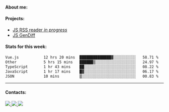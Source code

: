 #### About me:

#### Projects:
- [JS RSS reader *in progress*](https://github.com/GKoil/frontend-project-lvl3)
- [JS GenDiff](https://github.com/GKoil/GenDiff)

#### Stats for this week:
<!--START_SECTION:waka-->

```txt
Vue.js           12 hrs 20 mins  ██████████████▓░░░░░░░░░░   58.71 %
Other            5 hrs 15 mins   ██████▒░░░░░░░░░░░░░░░░░░   24.97 %
TypeScript       1 hr 43 mins    ██░░░░░░░░░░░░░░░░░░░░░░░   08.22 %
JavaScript       1 hr 17 mins    █▓░░░░░░░░░░░░░░░░░░░░░░░   06.17 %
JSON             10 mins         ▒░░░░░░░░░░░░░░░░░░░░░░░░   00.83 %
```

<!--END_SECTION:waka-->
---
#### Contacts:

<a target='_blank' title='LinkedIn' href="https://www.linkedin.com/in/gkoil/">
  <img src="https://img.shields.io/badge/LinkedIn-0077B5?style=for-the-badge&logo=linkedin&logoColor=white" />
</a>
<a target='_blank' title='Telegram' href="https://t.me/gkoil">
  <img src="https://img.shields.io/badge/Telegram-2CA5E0?style=for-the-badge&logo=telegram&logoColor=white" />
</a>
<a target='_blank' title='Gmail' href="mailto: gk.grigorev@gmail.com">
  <img src="https://img.shields.io/badge/Gmail-D14836?style=for-the-badge&logo=gmail&logoColor=white" />
</a>

